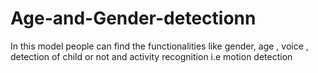 # Age-and-Gender-detectionn
In this model people can find the functionalities like gender, age , voice , detection of child or not and activity recognition i.e motion detection
